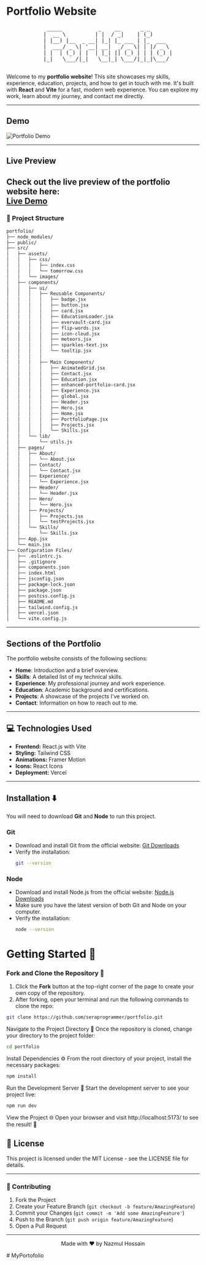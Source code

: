 # Portfolio Website
<div align="center">
  <pre>
    _____           _    __      _ _       
   |  __ \         | |  / _|    | (_)      
   | |__) |__  _ __| |_| |_ ___ | |_  ___  
   |  ___/ _ \| '__| __|  _/ _ \| | |/ _ \ 
   | |  | (_) | |  | |_| || (_) | | | (_) |
   |_|   \___/|_|   \__|_| \___/|_|_|\___/ 
  </pre>
</div>

 
Welcome to my **portfolio website**! This site showcases my skills, experience, education, projects, and how to get in touch with me. It's built with **React** and **Vite** for a fast, modern web experience. You can explore my work, learn about my journey, and contact me directly.

---

## Demo

![Portfolio Demo](https://i.postimg.cc/Dfr5jCQp/Screenshot-2025-01-02-120901.png)

---

## Live Preview

Check out the live preview of the portfolio website here:  
[**Live Demo**](https://codervai.vercel.app/)
---
### 🎯 Project Structure
```bash
portfolio/
├── node_modules/
├── public/
├── src/
│   ├── assets/
│   │   ├── css/
│   │   │   ├── index.css
│   │   │   └── tomorrow.css
│   │   └── images/
│   ├── components/
│   │   ├── ui/
│   │   │   ├── Reusable Components/
│   │   │   │   ├── badge.jsx
│   │   │   │   ├── button.jsx
│   │   │   │   ├── card.jsx
│   │   │   │   ├── EducationLoader.jsx
│   │   │   │   ├── evervault-card.jsx
│   │   │   │   ├── flip-words.jsx
│   │   │   │   ├── icon-cloud.jsx
│   │   │   │   ├── meteors.jsx
│   │   │   │   ├── sparkles-text.jsx
│   │   │   │   └── tooltip.jsx
│   │   │   │
│   │   │   ├── Main Components/
│   │   │   │   ├── AnimatedGrid.jsx
│   │   │   │   ├── Contact.jsx
│   │   │   │   ├── Education.jsx
│   │   │   │   ├── enhanced-portfolio-card.jsx
│   │   │   │   ├── Experience.jsx
│   │   │   │   ├── global.jsx
│   │   │   │   ├── Header.jsx
│   │   │   │   ├── Hero.jsx
│   │   │   │   ├── Home.jsx
│   │   │   │   ├── PortfolioPage.jsx
│   │   │   │   ├── Projects.jsx
│   │   │   │   └── Skills.jsx
│   │   └── lib/
│   │       └── utils.js
│   ├── pages/
│   │   ├── About/
│   │   │   └── About.jsx
│   │   ├── Contact/
│   │   │   └── Contact.jsx
│   │   ├── Experience/
│   │   │   └── Experience.jsx
│   │   ├── Header/
│   │   │   └── Header.jsx
│   │   ├── Hero/
│   │   │   └── Hero.jsx
│   │   ├── Projects/
│   │   │   ├── Projects.jsx
│   │   │   └── testProjects.jsx
│   │   └── Skills/
│   │       └── Skills.jsx
│   ├── App.jsx
│   └── main.jsx
├── Configuration Files/
│   ├── .eslintrc.js
│   ├── .gitignore
│   ├── components.json
│   ├── index.html
│   ├── jsconfig.json
│   ├── package-lock.json
│   ├── package.json
│   ├── postcss.config.js
│   ├── README.md
│   ├── tailwind.config.js
│   ├── vercel.json
│   └── vite.config.js

```
---

## Sections of the Portfolio

The portfolio website consists of the following sections:

- **Home**: Introduction and a brief overview.
- **Skills**: A detailed list of my technical skills.
- **Experience**: My professional journey and work experience.
- **Education**: Academic background and certifications.
- **Projects**: A showcase of the projects I've worked on.
- **Contact**: Information on how to reach out to me.

---

## 💻 Technologies Used
- **Frontend:** React.js with Vite
- **Styling:** Tailwind CSS
- **Animations:** Framer Motion
- **Icons:** React Icons
- **Deployment:** Vercel

---

## Installation ⬇️

You will need to download **Git** and **Node** to run this project.

### Git

- Download and install Git from the official website: [Git Downloads](https://git-scm.com/)
- Verify the installation:
  ```bash
  git --version
  ```

### Node

- Download and install Node.js from the official website: [Node.js Downloads](https://nodejs.org/)
- Make sure you have the latest version of both Git and Node on your computer.
- Verify the installation:
  ```bash
  node --version
  ```

# Getting Started 🎯

### Fork and Clone the Repository 🚀
1. Click the **Fork** button at the top-right corner of the page to create your own copy of the repository.
2. After forking, open your terminal and run the following commands to clone the repo:

  ```bash
  git clone https://github.com/seraprogrammer/portfolio.git
  ```
Navigate to the Project Directory 📂
Once the repository is cloned, change your directory to the project folder:
```bash
cd portfolio
```

Install Dependencies ⚙️
From the root directory of your project, install the necessary packages:
```bash
npm install
```

Run the Development Server 🚀
Start the development server to see your project live:
```bash
npm run dev
```

View the Project 🌐
Open your browser and visit http://localhost:5173/ to see the result! 🎉

## 📝 License
This project is licensed under the MIT License - see the LICENSE file for details.

---

### 🤝 Contributing

1. Fork the Project
2. Create your Feature Branch (`git checkout -b feature/AmazingFeature`)
3. Commit your Changes (`git commit -m 'Add some AmazingFeature'`)
4. Push to the Branch (`git push origin feature/AmazingFeature`)
5. Open a Pull Request

---

<div align="center"> Made with ❤️ by Nazmul Hossain </div>

#   M y P o r t o f o l i o  
 